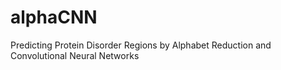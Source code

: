 # alphaCNN
Predicting Protein Disorder Regions by
Alphabet Reduction and Convolutional Neural
Networks
